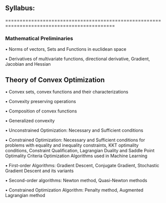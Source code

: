 ## Syllabus:

============================================================================================

### Mathematical Preliminaries

• Norms of vectors, Sets and Functions in euclidean space

• Derivatives of multivariate functions, directional derivative, Gradient, Jacobian and
Hessian

## Theory of Convex Optimization

• Convex sets, convex functions and their characterizations

• Convexity preserving operations

• Composition of convex functions

• Generalized convexity

• Unconstrained Optimization: Necessary and Sufficient conditions

• Constrained Optimization: Necessary and Sufficient conditions for problems with
equality and inequality constraints, KKT optimality conditions, Constraint Qualification, Lagrangian Duality and Saddle Point Optimality Criteria
Optimization Algorithms used in Machine Learning

• First-order Algorithms: Gradient Descent, Conjugate Gradient, Stochastic Gradient
Descent and its variants

• Second-order algorithms: Newton method, Quasi-Newton methods

• Constrained Optimization Algorithm: Penalty method, Augmented Lagrangian
method
